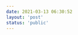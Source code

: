 ```yaml
---
date: 2021-03-13 06:30:52
layout: 'post'
status: 'public'
---
```


<audio src="https://inz.oss-cn-beijing.aliyuncs.com/Audios/320kbit/%E5%B0%8F%E5%B0%BE%E5%B7%B4-%E8%91%9B%E9%9B%A8%E6%99%B4.mp3" autoplay con></audio>